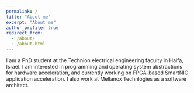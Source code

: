```yaml
---
permalink: /
title: "About me"
excerpt: "About me"
author_profile: true
redirect_from: 
  - /about/
  - /about.html
---
```


I am a PhD student at the Technion electrical engineering faculty in Haifa, Israel. I am interested in programming and operating system abstractions for hardware acceleration, and currently working on FPGA-based SmartNIC application acceleration. I also work at Mellanox Technlogies as a software architect.
